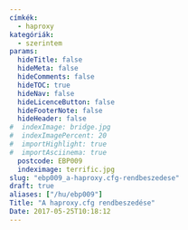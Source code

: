 ```yaml
---
címkék:
  - haproxy
kategóriák:
  - szerintem
params:
  hideTitle: false
  hideMeta: false
  hideComments: false
  hideTOC: true
  hideNav: false
  hideLicenceButton: false
  hideFooterNote: false
  hideHeader: false
#  indexImage: bridge.jpg
#  indexImagePercent: 20
#  importHighlight: true
#  importAsciinema: true
  postcode: EBP009
  indeximage: terrific.jpg
slug: "ebp009_a-haproxy.cfg-rendbeszedese"
draft: true
aliases: ["/hu/ebp009"]
Title: "A haproxy.cfg rendbeszedése"
Date: 2017-05-25T10:18:12
---
```

